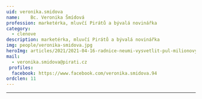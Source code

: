 ```yaml
---
uid: veronika.smidova
name:    Bc. Veronika Šmídová
profession: marketérka, mluvčí Pirátů a bývalá novinářka
category:
  - clenove
description: marketérka, mluvčí Pirátů a bývalá novinářka
img: people/veronika-smidova.jpg
heroImg: articles/2021/2021-04-16-radnice-neumi-vysvetlit-pul-milionovy-pro-valentu.jpg
mail:
  - veronika.smidova@pirati.cz
 profiles:
  facebook: https://www.facebook.com/veronika.smidova.94
ordclen: 11
---
```



---

